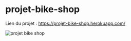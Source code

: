 # projet-bike-shop

Lien du projet : https://projet-bike-shop.herokuapp.com/

![projet bike shop](https://res.cloudinary.com/dqxk8fn6r/image/upload/v1652354354/Portfolio/Portfolio-bike-shop_iqcare.png)


